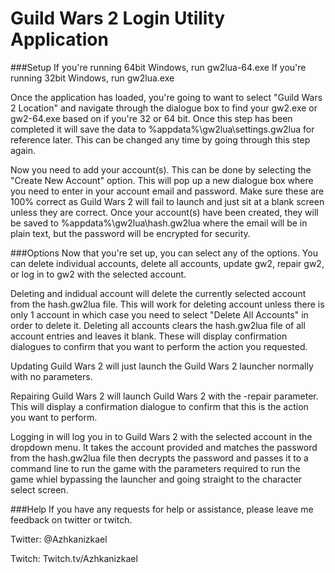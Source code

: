 # Guild Wars 2 Login Utility Application
###Setup
If you're running 64bit Windows, run gw2lua-64.exe
If you're running 32bit Windows, run gw2lua.exe

Once the application has loaded, you're going to want to select "Guild Wars 2 Location" and navigate through the dialogue box to find your gw2.exe or gw2-64.exe based on if you're 32 or 64 bit. Once this step has been completed it will save the data to %appdata%\gw2lua\settings.gw2lua for reference later. This can be changed any time by going through this step again.

Now you need to add your account(s). This can be done by selecting the "Create New Account" option. This will pop up a new dialogue box where you need to enter in your account email and password. Make sure these are 100% correct as Guild Wars 2 will fail to launch and just sit at a blank screen unless they are correct. Once your account(s) have been created, they will be saved to %appdata%\gw2lua\hash.gw2lua where the email will be in plain text, but the password will be encrypted for security.

###Options
Now that you're set up, you can select any of the options. You can delete individual accounts, delete all accounts, update gw2, repair gw2, or log in to gw2 with the selected account.

Deleting and indidual account will delete the currently selected account from the hash.gw2lua file. This will work for deleting account unless there is only 1 account in which case you need to select "Delete All Accounts" in order to delete it. Deleting all accounts clears the hash.gw2lua file of all account entries and leaves it blank. These will display confirmation dialogues to confirm that you want to perform the action you requested.

Updating Guild Wars 2 will just launch the Guild Wars 2 launcher normally with no parameters.

Repairing Guild Wars 2 will launch Guild Wars 2 with the -repair parameter. This will display a confirmation dialogue to confirm that this is the action you want to perform.

Logging in will log you in to Guild Wars 2 with the selected account in the dropdown menu. It takes the account provided and matches the password from the hash.gw2lua file then decrypts the password and passes it to a command line to run the game with the parameters required to run the game whiel bypassing the launcher and going straight to the character select screen.

###Help
If you have any requests for help or assistance, please leave me feedback on twitter or twitch.

Twitter: @Azhkanizkael

Twitch: Twitch.tv/Azhkanizkael
